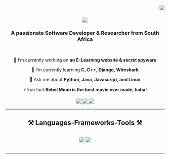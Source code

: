 <img align="right" src="https://visitor-badge.laobi.icu/badge?page_id=salesp07.salesp07" />

<h1 align="center">
    <img src="https://readme-typing-svg.herokuapp.com/?font=Righteous&size=35&center=true&vCenter=true&width=500&height=70&duration=4000&lines=Hi+There!+👋;+I'm+Lesedi+Skosana!;" />
</h1>

<h3 align="center">A passionate Software Developer & Researcher from South Africa</h3>

<br/>

<div align="center">
 
 🔭 I’m currently working on **an E-Learning website & secret spyware**
 
 🌱 I’m currently learning **C, C++, Django, Wireshark**

💬 Ask me about **Python, Java, Javascript, and Linux**

⚡ Fun fact **Rebel Moon is the best movie ever made, haha!**

 </div>
 
<div align="center"> 
  <a href="mailto:lesediking17@gmail.com">
    <img src="https://img.shields.io/badge/Gmail-333333?style=for-the-badge&logo=gmail&logoColor=red" />
  </a>
  <a href="https://www.linkedin.com/in/lesedi-skosana-21173726b/" target="_blank">
    <img src="https://img.shields.io/badge/LinkedIn-0077B5?style=for-the-badge&logo=linkedin&logoColor=white" target="_blank" />
  </a>
  <a href="https://github.com/ark-lesedium?tab=repositories" target="_blank">
     <img src="https://img.shields.io/badge/Portfolio-FF5722?style=for-the-badge&logo=todoist&logoColor=white" target="_blank" /> <!-- sqlite, safari, google-chrome are other good icon options -->
  </a>
</div>

 <hr/>
 
<h2 align="center">⚒️ Languages-Frameworks-Tools ⚒️</h2>
<br/>
<div align="center">
    <img src="https://skillicons.dev/icons?i=java,html,css,python,php,javascript,mysql,dotnet" />
    <img src="https://skillicons.dev/icons?i=linux,vscode,github,anaconda,eclipse,idea,pycharm,replit,ubuntu,visualstudio" /><br>
</div>

<br/>

<hr/>

<br/>

<br/>
